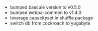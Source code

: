- bumped bascule version to v0.5.0
- bumped webpa-common to v1.4.0
- leverage capacityset in shuffle package
- switch db from cockroach to yugabyte